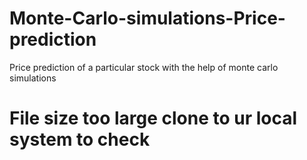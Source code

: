 # Monte-Carlo-simulations-Price-prediction
Price prediction of a particular stock with the help of monte carlo simulations
# File size too large clone to ur local system to check
